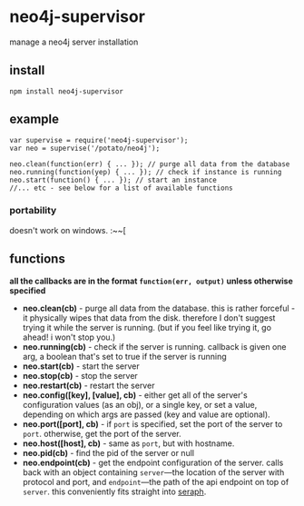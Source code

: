 # neo4j-supervisor

manage a neo4j server installation

## install

```
npm install neo4j-supervisor
```

## example

```
var supervise = require('neo4j-supervisor');
var neo = supervise('/potato/neo4j');

neo.clean(function(err) { ... }); // purge all data from the database
neo.running(function(yep) { ... }); // check if instance is running
neo.start(function() { ... }); // start an instance
//... etc - see below for a list of available functions
```

### portability

doesn't work on windows. :~~[

## functions

**all the callbacks are in the format `function(err, output)` unless otherwise
specified**

* **neo.clean(cb)** - purge all data from the database. this is rather forceful - it
  physically wipes that data from the disk. therefore I don't suggest trying it
  while the server is running. (but if you feel like trying it, go ahead! i
  won't stop you.)
* **neo.running(cb)** - check if the server is running. callback is given one arg,
  a boolean that's set to true if the server is running
* **neo.start(cb)** - start the server
* **neo.stop(cb)** - stop the server
* **neo.restart(cb)** - restart the server
* **neo.config([key], [value], cb)** - either get all of the server's
  configuration values (as an obj), or a single key, or set a value, depending
  on which args are passed (key and value are optional).
* **neo.port([port], cb)** - if `port` is specified, set the port of the server
  to `port`. otherwise, get the port of the server.
* **neo.host([host], cb)** - same as `port`, but with hostname.
* **neo.pid(cb)** - find the pid of the server or null
* **neo.endpoint(cb)** - get the endpoint configuration of the server. calls
	back with an object containing `server`—the location of the server with
  protocol and port, and `endpoint`—the path of the api endpoint on top of
	`server`. this conveniently fits straight into [seraph](http://www.github.com/brikteknologier/seraph).
